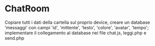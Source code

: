 # ChatRoom
Copiare tutti i dati della cartella sul proprio device, creare un database 'messaggi' con campi 'id', 'mittente', 'testo', 'colore', 'avatar', 'tempo'; implementare il collegamento al database nei file chat.js, leggi.php e send.php
